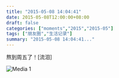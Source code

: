 ```yaml
---
title: "2015-05-08 14:04:41"
date: 2015-05-08T12:00:00+08:00
draft: false
categories: ["moments","2015","2015-05"]
tags: ["朋友圈","生活记录"]
summary: "2015-05-08 14:04:41..."
---
```


熬到周五了！[流泪]

![Media 1](/Moments/photos/2015-05-08/201505081404410.jpg)

